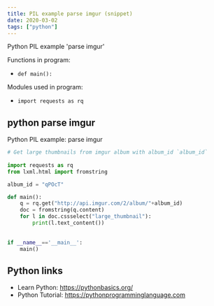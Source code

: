 ```yaml
---
title: PIL example parse imgur (snippet)
date: 2020-03-02
tags: ["python"]
---
```

Python PIL example 'parse imgur'

Functions in program: 
* `def main():`

Modules used in program: 
* `import requests as rq`

## python parse imgur

Python PIL example: parse imgur

```python
# Get large thumbnails from imgur album with album_id `album_id`
 
import requests as rq
from lxml.html import fromstring

album_id = "qPOcT"

def main():
    q = rq.get("http://api.imgur.com/2/album/"+album_id)
    doc = fromstring(q.content)
    for l in doc.cssselect("large_thumbnail"):
        print(l.text_content())
        
    
if __name__=='__main__':
    main()

```

## Python links

- Learn Python: https://pythonbasics.org/
- Python Tutorial: https://pythonprogramminglanguage.com
